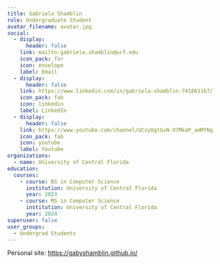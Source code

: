 ```yaml
---
title: Gabriela Shamblin
role: Undergraduate Student
avatar_filename: avatar.jpg
social:
  - display:
      header: false
    link: mailto:gabriela.shamblin@ucf.edu
    icon_pack: far
    icon: envelope
    label: Email
  - display:
      header: false
    link: https://www.linkedin.com/in/gabriela-shamblin-7416611b7/
    icon_pack: fab
    icon: linkedin
    label: LinkedIn
  - display:
      header: false
    link: https://www.youtube.com/channel/UCzyOgtGvN-X7MkaP_amMYNg
    icon_pack: fab
    icon: youtube
    label: Youtube
organizations:
  - name: University of Central Florida
education:
  courses:
    - course: BS in Computer Science
      institution: University of Central Florida
      year: 2023
    - course: MS in Computer Science
      institution: University of Central Florida
      year: 2024
superuser: false
user_groups:
  - Undergrad Students
---
```

Personal site: <https://gabyshamblin.github.io/>